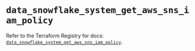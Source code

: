 # `data_snowflake_system_get_aws_sns_iam_policy`

Refer to the Terraform Registry for docs: [`data_snowflake_system_get_aws_sns_iam_policy`](https://registry.terraform.io/providers/snowflakedb/snowflake/2.1.0/docs/data-sources/system_get_aws_sns_iam_policy).
